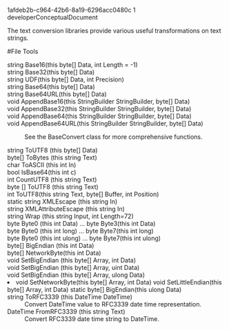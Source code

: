 ﻿<id>1afdeb2b-c964-42b6-8a19-6296acc0480c
<version>1
<contenttype>developerConceptualDocument

The text conversion libraries provide various useful transformations on text 
strings.

#File Tools


<dt>string Base16(this byte[] Data, int Length = -1)
<dd>

<dt>string Base32(this byte[] Data)
<dd>

<dt>string UDF(this byte[] Data, int Precision)
<dd>

<dt>string Base64(this byte[] Data) 
<dd>

<dt> string Base64URL(this byte[] Data)
<dd>

<dt>void AppendBase16(this StringBuilder StringBuilder, byte[] Data)
<dd>

<dt>void AppendBase32(this StringBuilder StringBuilder, byte[] Data)
<dd>


<dt>void AppendBase64(this StringBuilder StringBuilder, byte[] Data) 
<dd>

<dt>void AppendBase64URL(this StringBuilder StringBuilder, byte[] Data)
<dd>

See the BaseConvert class for more comprehensive functions.


<dt>string ToUTF8 (this byte[] Data)
<dd>
<dt>byte[] ToBytes (this string Text) 
<dd>

<dt>char ToASCII (this int In)
<dd>

<dt>bool IsBase64(this int c)
<dd>

<dt>int CountUTF8 (this string Text)
<dd>

<dt>byte [] ToUTF8 (this string Text) 
<dd>

<dt>int ToUTF8(this string Text, byte[] Buffer, int Position) 
<dd>


<dt>static string XMLEscape (this string In)
<dd>

<dt>string XMLAttributeEscape (this string In)
<dd>

<dt> string Wrap (this string Input, int Length=72)
<dd>


<dt>byte Byte0 (this int Data) ... byte Byte3(this int Data)
<dd>

<dt>byte Byte0 (this int long) ... byte Byte7(this int long)
<dd>

<dt>byte Byte0 (this int ulong) ... byte Byte7(this int ulong)
<dd>

<dt> byte[] BigEndian (this int Data) 
<dd>

<dt> byte[] NetworkByte(this int Data)
<dd>

<dt>void SetBigEndian (this byte[] Array, int Data)
<dt>void SetBigEndian (this byte[] Array, uint Data)
<dt>void SetBigEndian (this byte[] Array, ulong Data)
<li>void SetNetworkByte(this byte[] Array, int Data) 
void SetLittleEndian(this byte[] Array, int Data)
static byte[] BigEndian(this ulong Data)



<dt>string ToRFC3339 (this DateTime DateTime)
<dd>Convert DateTime value to RFC3339 date time representation.

<dt>DateTime FromRFC3339 (this string Text)
<dd>Convert RFC3339 date time string to DateTime.